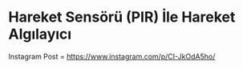 # Hareket Sensörü (PIR) İle Hareket Algılayıcı
Instagram Post = https://www.instagram.com/p/CI-JkOdA5ho/
